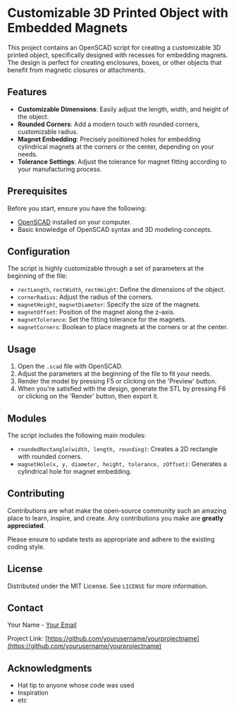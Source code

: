# Customizable 3D Printed Object with Embedded Magnets

This project contains an OpenSCAD script for creating a customizable 3D printed object, specifically designed with recesses for embedding magnets. The design is perfect for creating enclosures, boxes, or other objects that benefit from magnetic closures or attachments.

## Features

- **Customizable Dimensions**: Easily adjust the length, width, and height of the object.
- **Rounded Corners**: Add a modern touch with rounded corners, customizable radius.
- **Magnet Embedding**: Precisely positioned holes for embedding cylindrical magnets at the corners or the center, depending on your needs.
- **Tolerance Settings**: Adjust the tolerance for magnet fitting according to your manufacturing process.

## Prerequisites

Before you start, ensure you have the following:
- [OpenSCAD](http://www.openscad.org/) installed on your computer.
- Basic knowledge of OpenSCAD syntax and 3D modeling concepts.

## Configuration

The script is highly customizable through a set of parameters at the beginning of the file:

- `rectLength`, `rectWidth`, `rectHeight`: Define the dimensions of the object.
- `cornerRadius`: Adjust the radius of the corners.
- `magnetHeight`, `magnetDiameter`: Specify the size of the magnets.
- `magnetOffset`: Position of the magnet along the z-axis.
- `magnetTolerance`: Set the fitting tolerance for the magnets.
- `magnetCorners`: Boolean to place magnets at the corners or at the center.

## Usage

1. Open the `.scad` file with OpenSCAD.
2. Adjust the parameters at the beginning of the file to fit your needs.
3. Render the model by pressing F5 or clicking on the 'Preview' button.
4. When you're satisfied with the design, generate the STL by pressing F6 or clicking on the 'Render' button, then export it.

## Modules

The script includes the following main modules:

- `roundedRectangle(width, length, rounding)`: Creates a 2D rectangle with rounded corners.
- `magnetHole(x, y, diameter, height, tolerance, zOffset)`: Generates a cylindrical hole for magnet embedding.

## Contributing

Contributions are what make the open-source community such an amazing place to learn, inspire, and create. Any contributions you make are **greatly appreciated**.

Please ensure to update tests as appropriate and adhere to the existing coding style.

## License

Distributed under the MIT License. See `LICENSE` for more information.

## Contact

Your Name - [Your Email](mailto:your.email@example.com)

Project Link: [https://github.com/yourusername/yourprojectname](https://github.com/yourusername/yourprojectname)

## Acknowledgments

- Hat tip to anyone whose code was used
- Inspiration
- etc
